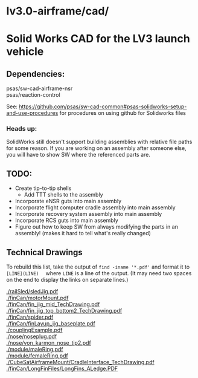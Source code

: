 lv3.0-airframe/cad/
=====================

# Solid Works CAD for the LV3 launch vehicle

## Dependencies:  
psas/sw-cad-airframe-nsr	
psas/reaction-control	

See:   https://github.com/psas/sw-cad-common#psas-solidworks-setup-and-use-procedures for procedures on using github for Solidworks files

### Heads up:  
SolidWorks still doesn't support building assemblies with relative file paths for some reason. If you are working on an assembly after someone else, you will have to show SW where the referenced parts are. 

## TODO: 
* Create tip-to-tip shells
	* Add TTT shells to the assembly
* Incorporate eNSR guts into main assembly
* Incorporate flight computer cradle assembly into main assembly
* Incorporate recovery system assembly into main assembly
* Incorporate RCS guts into main assembly
* Figure out how to keep SW from always modifying the parts in an assembly! (makes it hard to tell what's really changed)

## Technical Drawings
To rebuild this list, take the output of `find -iname '*.pdf'` and format it to `[LINE](LINE)  ` where `LINE` is a line of the output. (It may need two spaces on the end to display the links on separate lines.)

[./railSled/sledJig.pdf](./railSled/sledJig.pdf)  
[./finCan/motorMount.pdf](./finCan/motorMount.pdf)  
[./finCan/fin_jig_mid_TechDrawing.pdf](./finCan/fin_jig_mid_TechDrawing.pdf)  
[./finCan/fin_jig_top_bottom2_TechDrawing.pdf](./finCan/fin_jig_top_bottom2_TechDrawing.pdf)  
[./finCan/spider.pdf](./finCan/spider.pdf)  
[./finCan/finLayup_jig_baseplate.pdf](./finCan/finLayup_jig_baseplate.pdf)  
[./couplingExample.pdf](./couplingExample.pdf)  
[./nose/noseplug.pdf](./nose/noseplug.pdf)  
[./nose/von_karmon_nose_tip2.pdf](./nose/von_karmon_nose_tip2.pdf)  
[./module/maleRing.pdf](./module/maleRing.pdf)  
[./module/femaleRing.pdf](./module/femaleRing.pdf)  
[./CubeSatAirframeMount/CradleInterface_TechDrawing.pdf](./CubeSatAirframeMount/CradleInterface_TechDrawing.pdf)  
[./finCan/LongFinFiles/LongFins_ALedge.PDF](./finCan/LongFinFiles/LongFins_ALedge.PDF)
